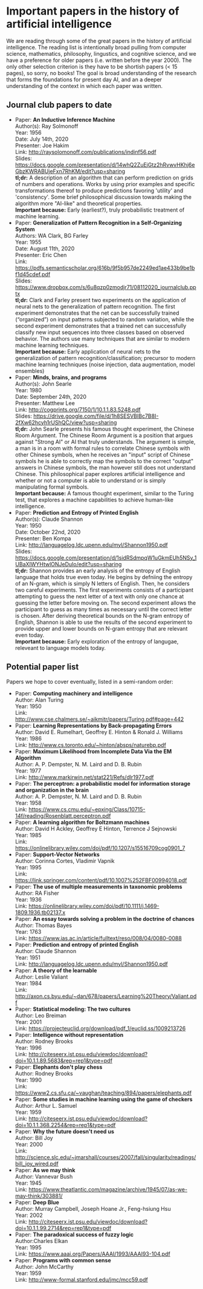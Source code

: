 # Important papers in the history of artificial intelligence
We are reading through some of the great papers in the history of artificial intelligence. The reading list is intentionally broad pulling from computer science, mathematics, philosophy, lingustics, and cognitive science, and we have a preference for older papers (i.e. written before the year 2000). The only other selection criterion is they have to be shortish papers (< 15 pages), so sorry, no books! The goal is broad understanding of the research that forms the foundations for present day AI, and an a deeper understanding of the context in which each paper was written. 


## Journal club papers to date
- Paper: __An Inductive Inference Machine__ <br />
  Author(s): Ray Solmonoff <br />
  Year: 1956 <br />
  Date: July 14th, 2020 <br />
  Presenter: Joe Hakim <br />
  Link: http://raysolomonoff.com/publications/indinf56.pdf <br />
  Slides: https://docs.google.com/presentation/d/14whQ2ZuEjGtz2hRvwvHKhj6eGbzKWRABUjeFxn7RhKM/edit?usp=sharing<br />
  __tl;dr:__ A description of an algorithm that can perform prediction on grids of numbers and operations. Works by using prior examples and specific transformations thereof to produce predictions favoring 'utility' and 'consistency'. Some brief philosophical discussion towards making the algorithm more "AI-like" and theoretical properties. <br />
  __Important because:__ Early (earliest?), truly probabilistic treatment of machine learning. <br />
- Paper: __Generalization of Pattern Recognition in a Self-Organizing System__ <br />
  Authors: WA Clark, BG Farley  <br />
  Year: 1955 <br />
  Date: August 11th, 2020 <br />
  Presenter: Eric Chen <br />
  Link: https://pdfs.semanticscholar.org/616b/9f5b957de2249ed1ae433b9be1bf1d45cdef.pdf<br />
  Slides: https://www.dropbox.com/s/6u8qzp0zmodjr71/08112020_journalclub.pptx<br />
  __tl;dr:__ Clark and Farley present two experiments on the application of neural nets to the generalization of pattern recognition. The first experiment demonstrates that the net can be successfully trained (“organized”) on input patterns subjected to random variation, while the second experiment demonstrates that a trained net can successfully classify new input sequences into three classes based on observed behavior. The authors use many techniques that are similar to modern machine learning techniques.  <br />
  __Important because:__ Early application of neural nets to the generalization of pattern recognition/classification; precursor to modern machine learning techniques (noise injection, data augmentation, model ensembles)<br />
- Paper: __Minds, brains, and programs__ <br />
  Author(s): John Searle  <br />
  Year: 1980 <br />
  Date: September 24th, 2020 <br />
  Presenter: Matthew Lee  <br />
  Link: http://cogprints.org/7150/1/10.1.1.83.5248.pdf<br />
  Slides: https://drive.google.com/file/d/1h8SESVBIBc7B8I-2fXw62hcyh1rUShQC/view?usp=sharing<br />
  __tl;dr:__ John Searle presents his famous thought experiment, the Chinese Room Argument. The Chinese Room Argument is a position that argues against "Strong AI" or AI that truly understands. The argument is simple, a man is in a room with formal rules to correlate Chinese symbols with other Chinese symbols, when he receives an "input" script of Chinese symbols he is able to correctly map the symbols to the correct "output" answers in Chinese symbols, the man however still does not understand Chinese. This philosophical paper explores artificial intelligence and whether or not a computer is able to understand or is simply manipulating formal symbols.   <br />
  __Important because:__ A famous thought experiment, similar to the Turing test, that explores a machine capabilities to achieve human-like intelligence. <br />
- Paper: __Prediction and Entropy of Printed English__ <br />
  Author(s): Claude Shannon  <br />
  Year: 1950 <br />
  Date: October 22nd, 2020 <br />
  Presenter: Ben Kompa <br />
  Link: http://languagelog.ldc.upenn.edu/myl/Shannon1950.pdf<br />
  Slides: https://docs.google.com/presentation/d/1sidRSdmpqW1uGkmEUh5NSy_1UBaXIWYHtwlONJeDulo/edit?usp=sharing<br />
  __tl;dr:__ Shannon provides an early analysis of the entropy of English language that holds true even today. He begins by defniing the entropy of an N-gram, which is simply N letters of English. Then, he considers two careful experiments. The first experiments consists of a participant attempting to guess the next letter of a text with only one chance at guessing the letter before moving on. The second experiment allows the participant to guess as many times as necessary until the correct letter is chosen. After deriving theoretical bounds on the N-gram entropy of English, Shannon is able to use the results of the second experiment to provide upper and lower bounds on N-gram entropy that are relevant even today.  <br />
  __Important because:__ Early exploration of the entropy of langugae, releveant to language models today. <br />



## Potential paper list
Papers we hope to cover eventually, listed in a semi-random order:

- Paper: __Computing machinery and intelligence__ <br />
  Author: Alan Turing <br />
  Year: 1950 <br />
  Link: http://www.cse.chalmers.se/~aikmitr/papers/Turing.pdf#page=442
- Paper: __Learning Representations by Back-propagating Errors__ <br />
  Author: David E. Rumelhart, Geoffrey E. Hinton & Ronald J. Williams  <br />
  Year: 1986 <br />
  Link: http://www.cs.toronto.edu/~hinton/absps/naturebp.pdf
- Paper: __Maximum Likelihood from Incomplete Data Via the EM Algorithm__ <br />
  Author: A. P. Dempster, N. M. Laird and D. B. Rubin  <br />
  Year: 1977 <br />
  Link: http://www.markirwin.net/stat221/Refs/dlr1977.pdf
- Paper: __The perceptron: a probabilistic model for information storage and organization in the brain__ <br />
  Author: A. P. Dempster, N. M. Laird and D. B. Rubin  <br />
  Year: 1958 <br />
  Link: https://www.cs.cmu.edu/~epxing/Class/10715-14f/reading/Rosenblatt.perceptron.pdf
- Paper: __A learning algorithm for Boltzmann machines__ <br />
  Author: David H Ackley, Geoffrey E Hinton, Terrence J Sejnowski  <br />
  Year: 1985 <br />
  Link: https://onlinelibrary.wiley.com/doi/pdf/10.1207/s15516709cog0901_7
- Paper: __Support-Vector Networks__ <br />
  Author: Corinna Cortes, Vladimir Vapnik  <br />
  Year: 1995 <br />
  Link: https://link.springer.com/content/pdf/10.1007%252FBF00994018.pdf
- Paper: __The use of multiple measurements in taxonomic problems__ <br />
  Author: RA Fisher  <br />
  Year: 1936 <br />
  Link: https://onlinelibrary.wiley.com/doi/pdf/10.1111/j.1469-1809.1936.tb02137.x
- Paper: __An essay towards solving a problem in the doctrine of chances__ <br />
  Author: Thomas Bayes  <br />
  Year: 1763 <br />
  Link: https://www.ias.ac.in/article/fulltext/reso/008/04/0080-0088
- Paper: __Prediction and entropy of printed English__ <br />
  Author: Claude Shannon  <br />
  Year: 1951 <br />
  Link: http://languagelog.ldc.upenn.edu/myl/Shannon1950.pdf
- Paper: __A theory of the learnable__ <br />
  Author: Leslie Valiant  <br />
  Year: 1984 <br />
  Link: http://axon.cs.byu.edu/~dan/678/papers/Learning%20Theory/Valiant.pdf
- Paper: __Statistical modeling: The two cultures__ <br />
  Author: Leo Breiman  <br />
  Year: 2001 <br />
  Link: https://projecteuclid.org/download/pdf_1/euclid.ss/1009213726
- Paper: __Intelligence without representation__ <br />
  Author: Rodney Brooks  <br />
  Year: 1996 <br />
  Link: http://citeseerx.ist.psu.edu/viewdoc/download?doi=10.1.1.89.5683&rep=rep1&type=pdf
- Paper: __Elephants don't play chess__ <br />
  Author: Rodney Brooks  <br />
  Year: 1990 <br />
  Link: https://www2.cs.sfu.ca/~vaughan/teaching/894/papers/elephants.pdf
- Paper: __Some studies in machine learning using the game of checkers__ <br />
  Author: Arthur L. Samuel  <br />
  Year: 1959 <br />
  Link: http://citeseerx.ist.psu.edu/viewdoc/download?doi=10.1.1.368.2254&rep=rep1&type=pdf
- Paper: __Why the future doesn't need us__ <br />
  Author: Bill Joy  <br />
  Year: 2000 <br />
  Link: http://science.slc.edu/~jmarshall/courses/2007/fall/singularity/readings/bill_joy_wired.pdf
- Paper: __As we may think__ <br />
  Author: Vannevar Bush  <br />
  Year: 1945 <br />
  Link: https://www.theatlantic.com/magazine/archive/1945/07/as-we-may-think/303881/
- Paper: __Deep Blue__ <br />
  Author: Murray Campbell, Joseph Hoane Jr., Feng-hsiung Hsu  <br />
  Year: 2002 <br />
  Link: http://citeseerx.ist.psu.edu/viewdoc/download?doi=10.1.1.99.2714&rep=rep1&type=pdf
- Paper: __The paradoxical success of fuzzy logic__ <br />
  Author:Charles Elkan <br />
  Year: 1995 <br />
  Link: https://www.aaai.org/Papers/AAAI/1993/AAAI93-104.pdf
- Paper: __Programs with common sense__ <br />
  Author: John McCarthy  <br />
  Year: 1959 <br />
  Link: http://www-formal.stanford.edu/jmc/mcc59.pdf
